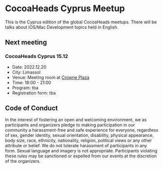 # CocoaHeads Cyprus Meetup
This is the Cyprus edition of the global CocoaHeads meetups. There will be talks about iOS/Mac Development topics held in English.

## Next meeting

### CocoaHeads Cyprus 15.12
- Date: 2022.12.20
- City: Limassol
- Venue: Meeting room at [Crowne Plaza](https://goo.gl/maps/J5XkCB41mr3yFysAA)
- Time: 18:00 - 21:00
- Program: tba
- Registration form: tba

## Code of Conduct
In the interest of fostering an open and welcoming environment, we as participants and organizers pledge to making participation in our community a harassment-free and safe experience for everyone, regardless of sex, gender identity, sexual orientation, disability, physical appearance, body size, race, ethnicity, nationality, religion, political views or any other attribute or belief.
We do not tolerate harassment of participants in any form. Sexual language and imagery is not appropriate.
Participants violating these rules may be sanctioned or expelled from our events at the discretion of the organizers.
